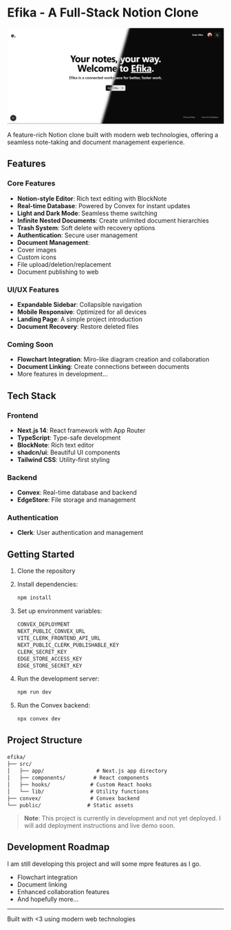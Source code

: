 # Efika - A Full-Stack Notion Clone

![Efika Dashboard](./public/main_page.png)

A feature-rich Notion clone built with modern web technologies, offering a seamless note-taking and document management experience.

## Features

### Core Features
-  **Notion-style Editor**: Rich text editing with BlockNote
-  **Real-time Database**: Powered by Convex for instant updates
-  **Light and Dark Mode**: Seamless theme switching
-  **Infinite Nested Documents**: Create unlimited document hierarchies
-  **Trash System**: Soft delete with recovery options
-  **Authentication**: Secure user management
-  **Document Management**:
  - Cover images
  - Custom icons
  - File upload/deletion/replacement
  - Document publishing to web

### UI/UX Features
-  **Expandable Sidebar**: Collapsible navigation
-  **Mobile Responsive**: Optimized for all devices
-  **Landing Page**: A simple project introduction
-  **Document Recovery**: Restore deleted files

### Coming Soon
-  **Flowchart Integration**: Miro-like diagram creation and collaboration
-  **Document Linking**: Create connections between documents
- More features in development...

##  Tech Stack

### Frontend
- **Next.js 14**: React framework with App Router
- **TypeScript**: Type-safe development
- **BlockNote**: Rich text editor
- **shadcn/ui**: Beautiful UI components
- **Tailwind CSS**: Utility-first styling

### Backend
- **Convex**: Real-time database and backend
- **EdgeStore**: File storage and management

### Authentication
- **Clerk**: User authentication and management

##  Getting Started

1. Clone the repository
2. Install dependencies:
   ```bash
   npm install
   ```
3. Set up environment variables:
   ```env
   CONVEX_DEPLOYMENT
   NEXT_PUBLIC_CONVEX_URL
   VITE_CLERK_FRONTEND_API_URL
   NEXT_PUBLIC_CLERK_PUBLISHABLE_KEY
   CLERK_SECRET_KEY
   EDGE_STORE_ACCESS_KEY
   EDGE_STORE_SECRET_KEY
   ```
4. Run the development server:
   ```bash
   npm run dev
   ```

5. Run the Convex backend:
   ```bash
   npx convex dev
   ```

## Project Structure

```
efika/
├── src/
│   ├── app/                 # Next.js app directory
│   ├── components/         # React components
│   ├── hooks/             # Custom React hooks
│   └── lib/               # Utility functions
├── convex/                # Convex backend
└── public/               # Static assets
```

> **Note**: This project is currently in development and not yet deployed. I will add deployment instructions and live demo soon.

## Development Roadmap

I am still developing this project and will some mpre features as I go.
- Flowchart integration
- Document linking
- Enhanced collaboration features
- And hopefully more...

---

Built with <3 using modern web technologies

